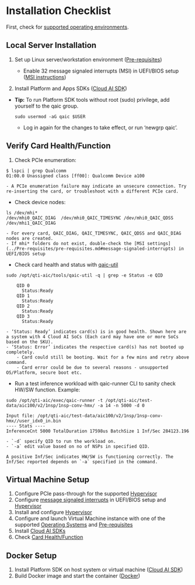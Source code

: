 # Installation Checklist

First, check for [supported operating environments](../index.md#supported-operating-systems-hypervisors-and-platforms).

## Local Server Installation

1. Set up Linux server/workstation environment ([Pre-requisites](../Pre-requisites/pre-requisites.md))

    - Enable 32 message signaled interrupts (MSI) in UEFI/BIOS setup ([MSI instructions](../Pre-requisites/pre-requisites.md#message-signaled-interrupts))
    
2. Install Platform and Apps SDKs ([Cloud AI SDK](../Cloud-AI-SDK/Cloud-AI-SDK.md))

  -	**Tip:** To run Platform SDK tools without root (sudo) privilege, add yourself to the qaic group.  
    ```
    sudo usermod -aG qaic $USER
    ```
    - Log in again for the changes to take effect, or run ‘newgrp qaic’.

## Verify Card Health/Function
1. Check PCIe enumeration:
  ```
  $ lspci | grep Qualcomm
  01:00.0 Unassigned class [ff00]: Qualcomm Device a100
  ```
    - A PCIe enumeration failure may indicate an unsecure connection. Try re-inserting the card, or troubleshoot with a different PCIe card.

  - Check device nodes:
  ```
  ls /dev/mhi*
  /dev/mhi0_QAIC_DIAG  /dev/mhi0_QAIC_TIMESYNC /dev/mhi0_QAIC_QDSS /dev/mhi1_QAIC_DIAG
  ```
    - For every card, QAIC_DIAG, QAIC_TIMESYNC, QAIC_QDSS and QAIC_DIAG nodes are created. 
    - If mhi* folders do not exist, double-check the [MSI settings](../Pre-requisites/pre-requisites.md#message-signaled-interrupts) in UEFI/BIOS setup

  - Check card health and status with [qaic-util](../../System-Management/system-management.md)
  ```
  sudo /opt/qti-aic/tools/qaic-util -q | grep -e Status -e QID

      QID 0
        Status:Ready
      QID 1
        Status:Ready
      QID 2
        Status:Ready
      QID 3
        Status:Ready
  ```
    - ‘Status: Ready’ indicates card(s) is in good health. Shown here are a system with 4 Cloud AI SoCs (Each card may have one or more SoCs based on the SKU).
    - ‘Status: Error’ indicates the respective card(s) has not booted up completely. 
        - Card could still be booting. Wait for a few mins and retry above command.
        - Card error could be due to several reasons - unsupported OS/Platform, secure boot etc. 

  -	Run a test inference workload with qaic-runner CLI to sanity check HW/SW function.  Example:
  ```
  sudo /opt/qti-aic/exec/qaic-runner -t /opt/qti-aic/test-data/aic100/v2/1nsp/1nsp-conv-hmx/ -a 14 -n 5000 -d 0

  Input file: /opt/qti-aic/test-data/aic100/v2/1nsp/1nsp-conv-hmx//user_idx0_in.bin
  ---- Stats ----
  InferenceCnt 5000 TotalDuration 17598us BatchSize 1 Inf/Sec 284123.196
  ```
    - `-d` specify QID to run the workload on.
    - `-a` edit value based on no of NSPs in specified QID.
  
    A positive Inf/Sec indicates HW/SW is functioning correctly. The Inf/Sec reported depends on `-a` specified in the command. 
  

## Virtual Machine Setup

1. Configure PCIe pass-through for the supported [Hypervisor](../Hypervisors/hypervisor.md)
2. Configure [message signaled interrupts](../Pre-requisites/pre-requisites.md#message-signaled-interrupts) in UEFI/BIOS setup and [Hypervisor](../Hypervisors/hypervisor.md)
3. Install and configure [Hypervisor](../Hypervisors/hypervisor.md)
4. Configure and launch Virtual Machine instance with one of the supported [Operating Systems](../index.md#supported-operating-systems-hypervisors-and-platforms) and [Pre-requisites](../Pre-requisites/pre-requisites.md)
5. Install [Cloud AI SDKs](../Cloud-AI-SDK/Cloud-AI-SDK.md/)
6. Check [Card Health/Function](#verify-card-healthfunction)

## Docker Setup

1. Install Platform SDK on host system or virtual machine ([Cloud AI SDK](../Cloud-AI-SDK/Cloud-AI-SDK.md))
2. Build Docker image and start the container ([Docker](../Docker/Docker.md))

